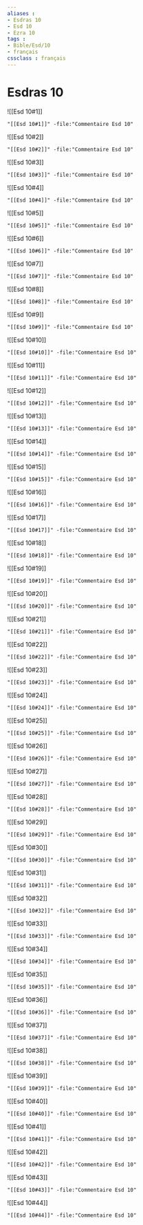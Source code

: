 ```yaml
---
aliases : 
- Esdras 10
- Esd 10
- Ezra 10
tags : 
- Bible/Esd/10
- français
cssclass : français
---
```


# Esdras 10

![[Esd 10#1]]

```query
"[[Esd 10#1]]" -file:"Commentaire Esd 10"
```

![[Esd 10#2]]

```query
"[[Esd 10#2]]" -file:"Commentaire Esd 10"
```

![[Esd 10#3]]

```query
"[[Esd 10#3]]" -file:"Commentaire Esd 10"
```

![[Esd 10#4]]

```query
"[[Esd 10#4]]" -file:"Commentaire Esd 10"
```

![[Esd 10#5]]

```query
"[[Esd 10#5]]" -file:"Commentaire Esd 10"
```

![[Esd 10#6]]

```query
"[[Esd 10#6]]" -file:"Commentaire Esd 10"
```

![[Esd 10#7]]

```query
"[[Esd 10#7]]" -file:"Commentaire Esd 10"
```

![[Esd 10#8]]

```query
"[[Esd 10#8]]" -file:"Commentaire Esd 10"
```

![[Esd 10#9]]

```query
"[[Esd 10#9]]" -file:"Commentaire Esd 10"
```

![[Esd 10#10]]

```query
"[[Esd 10#10]]" -file:"Commentaire Esd 10"
```

![[Esd 10#11]]

```query
"[[Esd 10#11]]" -file:"Commentaire Esd 10"
```

![[Esd 10#12]]

```query
"[[Esd 10#12]]" -file:"Commentaire Esd 10"
```

![[Esd 10#13]]

```query
"[[Esd 10#13]]" -file:"Commentaire Esd 10"
```

![[Esd 10#14]]

```query
"[[Esd 10#14]]" -file:"Commentaire Esd 10"
```

![[Esd 10#15]]

```query
"[[Esd 10#15]]" -file:"Commentaire Esd 10"
```

![[Esd 10#16]]

```query
"[[Esd 10#16]]" -file:"Commentaire Esd 10"
```

![[Esd 10#17]]

```query
"[[Esd 10#17]]" -file:"Commentaire Esd 10"
```

![[Esd 10#18]]

```query
"[[Esd 10#18]]" -file:"Commentaire Esd 10"
```

![[Esd 10#19]]

```query
"[[Esd 10#19]]" -file:"Commentaire Esd 10"
```

![[Esd 10#20]]

```query
"[[Esd 10#20]]" -file:"Commentaire Esd 10"
```

![[Esd 10#21]]

```query
"[[Esd 10#21]]" -file:"Commentaire Esd 10"
```

![[Esd 10#22]]

```query
"[[Esd 10#22]]" -file:"Commentaire Esd 10"
```

![[Esd 10#23]]

```query
"[[Esd 10#23]]" -file:"Commentaire Esd 10"
```

![[Esd 10#24]]

```query
"[[Esd 10#24]]" -file:"Commentaire Esd 10"
```

![[Esd 10#25]]

```query
"[[Esd 10#25]]" -file:"Commentaire Esd 10"
```

![[Esd 10#26]]

```query
"[[Esd 10#26]]" -file:"Commentaire Esd 10"
```

![[Esd 10#27]]

```query
"[[Esd 10#27]]" -file:"Commentaire Esd 10"
```

![[Esd 10#28]]

```query
"[[Esd 10#28]]" -file:"Commentaire Esd 10"
```

![[Esd 10#29]]

```query
"[[Esd 10#29]]" -file:"Commentaire Esd 10"
```

![[Esd 10#30]]

```query
"[[Esd 10#30]]" -file:"Commentaire Esd 10"
```

![[Esd 10#31]]

```query
"[[Esd 10#31]]" -file:"Commentaire Esd 10"
```

![[Esd 10#32]]

```query
"[[Esd 10#32]]" -file:"Commentaire Esd 10"
```

![[Esd 10#33]]

```query
"[[Esd 10#33]]" -file:"Commentaire Esd 10"
```

![[Esd 10#34]]

```query
"[[Esd 10#34]]" -file:"Commentaire Esd 10"
```

![[Esd 10#35]]

```query
"[[Esd 10#35]]" -file:"Commentaire Esd 10"
```

![[Esd 10#36]]

```query
"[[Esd 10#36]]" -file:"Commentaire Esd 10"
```

![[Esd 10#37]]

```query
"[[Esd 10#37]]" -file:"Commentaire Esd 10"
```

![[Esd 10#38]]

```query
"[[Esd 10#38]]" -file:"Commentaire Esd 10"
```

![[Esd 10#39]]

```query
"[[Esd 10#39]]" -file:"Commentaire Esd 10"
```

![[Esd 10#40]]

```query
"[[Esd 10#40]]" -file:"Commentaire Esd 10"
```

![[Esd 10#41]]

```query
"[[Esd 10#41]]" -file:"Commentaire Esd 10"
```

![[Esd 10#42]]

```query
"[[Esd 10#42]]" -file:"Commentaire Esd 10"
```

![[Esd 10#43]]

```query
"[[Esd 10#43]]" -file:"Commentaire Esd 10"
```

![[Esd 10#44]]

```query
"[[Esd 10#44]]" -file:"Commentaire Esd 10"
```

